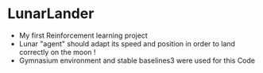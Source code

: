 # LunarLander
* My first Reinforcement learning project
* Lunar "agent" should adapt its speed and position in order to land correctly on the moon !
* Gymnasium environment and stable baselines3 were used for this Code
